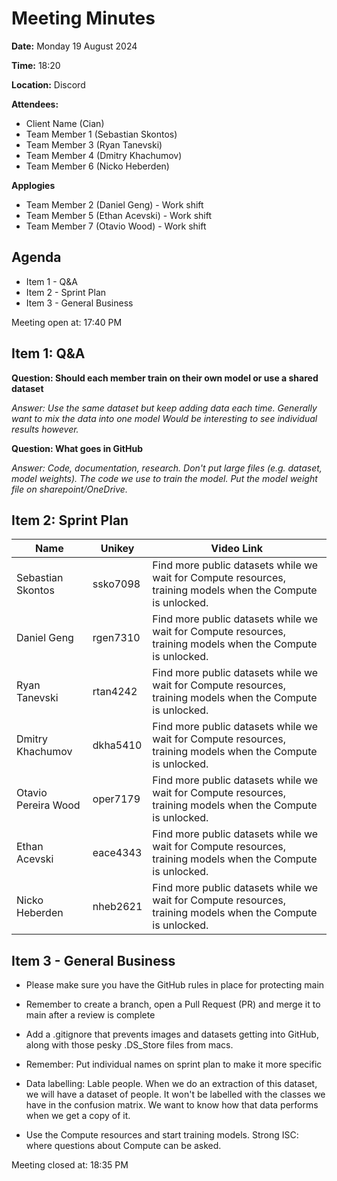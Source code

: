 # Meeting Minutes

**Date:** Monday 19 August 2024

**Time:** 18:20

**Location:** Discord

**Attendees:**

* Client Name (Cian)
* Team Member 1 (Sebastian Skontos)
* Team Member 3 (Ryan Tanevski)
* Team Member 4 (Dmitry Khachumov)
* Team Member 6 (Nicko Heberden)

**Applogies**
* Team Member 2 (Daniel Geng) - Work shift
* Team Member 5 (Ethan Acevski) - Work shift
* Team Member 7 (Otavio Wood) - Work shift


## Agenda

* Item 1 - Q&A
* Item 2 - Sprint Plan
* Item 3 - General Business

Meeting open at: 17:40 PM




## Item 1: Q&A

**Question: Should each member train on their own model or use a shared dataset**

*Answer: Use the same dataset but keep adding data each time. Generally want to mix the data into one model Would be interesting to see individual results however.*


**Question: What goes in GitHub**

*Answer: Code, documentation, research. Don't put large files (e.g. dataset, model weights). The code we use to train the model. Put the model weight file on sharepoint/OneDrive.*


## Item 2: Sprint Plan

| Name | Unikey | Video Link |
|--|--|--|
| Sebastian Skontos | ssko7098 | Find more public datasets while we wait for Compute resources, training models when the Compute is unlocked. |
| Daniel Geng | rgen7310 | Find more public datasets while we wait for Compute resources, training models when the Compute is unlocked. |
| Ryan Tanevski | rtan4242 | Find more public datasets while we wait for Compute resources, training models when the Compute is unlocked. |
| Dmitry Khachumov | dkha5410 | Find more public datasets while we wait for Compute resources, training models when the Compute is unlocked. |
| Otavio Pereira Wood | oper7179 | Find more public datasets while we wait for Compute resources, training models when the Compute is unlocked. |
| Ethan Acevski | eace4343 | Find more public datasets while we wait for Compute resources, training models when the Compute is unlocked. |
| Nicko Heberden | nheb2621 | Find more public datasets while we wait for Compute resources, training models when the Compute is unlocked. |

## Item 3 - General Business

* Please make sure you have the GitHub rules in place for protecting main
* Remember to create a branch, open a Pull Request (PR) and merge it to main after a review is complete
* Add a .gitignore that prevents images and datasets getting into GitHub, along with those pesky .DS_Store files from macs.

* Remember: Put individual names on sprint plan to make it more specific
* Data labelling: Lable people. When we do an extraction of this dataset, we will have a dataset of people. It won't be labelled with the classes we have in the confusion matrix. We want to know how that data performs when we get a copy of it.
* Use the Compute resources and start training models. Strong ISC: where questions about Compute can be asked.


Meeting closed at:  18:35 PM

